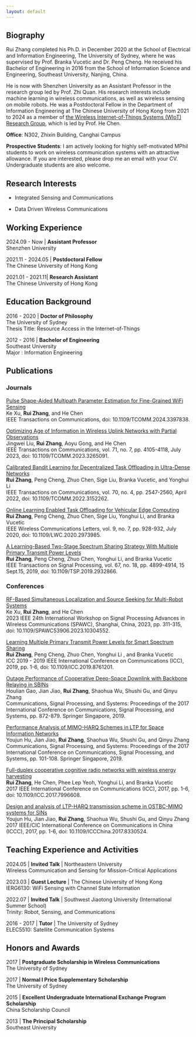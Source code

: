 ```yaml
---
layout: default
---
```


[//]: <> (# News)

## Biography

Rui Zhang completed his Ph.D. in December 2020 at the School of Electrical and Information Engineering, The University of Sydney, where he was supervised by Prof. Branka Vucetic and Dr. Peng Cheng. He received his Bachelor of Engineering in 2016 from the School of Information Science and Engineering, Southeast University, Nanjing, China. 

He is now with Shenzhen University as an Assistant Professor in the research group led by Prof. Zhi Quan. His research interests include machine learning in wireless communications, as well as wireless sensing on mobile robots. He was a Postdoctoral Fellow in the Department of Information Engineering at The Chinese University of Hong Kong from 2021 to 2024 as a member of [the Wireless Internet-of-Things Systems (WIoT) Research Group](http://iiotc.ie.cuhk.edu.hk/), which is led by Prof. He Chen. 

**Office**: N302, Zhixin Building, Canghai Campus

**Prospective Students**: I am actively looking for highly self-motivated MPhil students to work on wireless communication systems with an attractive allowance. If you are interested, please drop me an email with your CV. Undergraduate students are also welcome.

## Research Interests

* Integrated Sensing and Communications

* Data Driven Wireless Communications

[//]: <> (# Research Projects)

## Working Experience

2024.09 - Now | **Assistant Professor** \
Shenzhen University

2021.11 - 2024.05 | **Postdoctoral Fellow** \
The Chinese University of Hong Kong
 
2021.01 - 2021.11| **Research Assistant** \
The Chinese University of Hong Kong

## Education Background
2016 - 2020 | **Doctor of Philosophy** \
The University of Sydney \
Thesis Title: Resource Access in the Internet-of-Things

2012 - 2016 | **Bachelor of Engineering** \
Southeast University \
Major : Information Engineering

## Publications

### Journals

[Pulse Shape-Aided Multipath Parameter Estimation for Fine-Grained WiFi Sensing](https://ieeexplore.ieee.org/document/10521606) \
Ke Xu, **Rui Zhang**, and He Chen \
IEEE Transactions on Communications, doi: 10.1109/TCOMM.2024.3397838.

[Optimizing Age of Information in Wireless Uplink Networks with Partial Observations](https://ieeexplore.ieee.org/document/10093917) \
Jingwei Liu, **Rui Zhang**, Aoyu Gong, and He Chen \
IEEE Transactions on Communications, vol. 71, no. 7, pp. 4105-4118, July 2023, doi: 10.1109/TCOMM.2023.3265091.

[Calibrated Bandit Learning for Decentralized Task Offloading in Ultra-Dense Networks](https://ieeexplore.ieee.org/abstract/document/9715074?casa_token=oHjZaEumGLcAAAAA:hyuB2pyiOZkI4IK_btJJqWAI2OZiR197AqLJy04RDApz47fv1ES61KpTlcNB8tF6arebAu63) \
**Rui Zhang**, Peng Cheng, Zhuo Chen, Sige Liu, Branka Vucetic, and Yonghui Li \
IEEE Transactions on Communications, vol. 70, no. 4, pp. 2547-2560, April 2022, doi: 10.1109/TCOMM.2022.3152262.

[Online Learning Enabled Task Offloading for Vehicular Edge Computing](https://ieeexplore.ieee.org/abstract/document/8999589) \
**Rui Zhang**, Peng Cheng, Zhuo Chen, Sige Liu, Yonghui Li, and Branka Vucetic \
IEEE Wireless Communications Letters, vol. 9, no. 7, pp. 928-932, July 2020, doi: 10.1109/LWC.2020.2973985.

[A Learning-Based Two-Stage Spectrum Sharing Strategy With Multiple Primary Transmit Power Levels](https://ieeexplore.ieee.org/abstract/document/8786192) \
**Rui Zhang**, Peng Cheng, Zhuo Chen, Yonghui Li, and Branka Vucetic \
IEEE Transactions on Signal Processing, vol. 67, no. 18, pp. 4899-4914, 15 Sept.15, 2019, doi: 10.1109/TSP.2019.2932866.

### Conferences

[RF-Based Simultaneous Localization and Source Seeking for Multi-Robot Systems](https://ieeexplore.ieee.org/abstract/document/10304552) \
Ke Xu, **Rui Zhang**, and He Chen \
2023 IEEE 24th International Workshop on Signal Processing Advances in Wireless Communications (SPAWC), Shanghai, China, 2023, pp. 311-315, doi: 10.1109/SPAWC53906.2023.10304552.

[Learning Multiple Primary Transmit Power Levels for Smart Spectrum Sharing](https://ieeexplore.ieee.org/abstract/document/8761201) \
**Rui Zhang**, Peng Cheng, Zhuo Chen, Yonghui Li , and Branka Vucetic \
ICC 2019 - 2019 IEEE International Conference on Communications (ICC), 2019, pp. 1-6, doi: 10.1109/ICC.2019.8761201.

[Outage Performance of Cooperative Deep-Space Downlink with Backbone Relaying in SBINs](https://link.springer.com/chapter/10.1007/978-981-10-6571-2_106) \
Houlian Gao, Jian Jiao, **Rui Zhang**, Shaohua Wu, Shushi Gu, and Qinyu Zhang \
Communications, Signal Processing, and Systems: Proceedings of the 2017 International Conference on Communications, Signal Processing, and Systems, pp. 872-879. Springer Singapore, 2019.

[Performance Analysis of MIMO-HARQ Schemes in LTP for Space Information Networks](https://link.springer.com/chapter/10.1007/978-981-10-6571-2_13) \
Youjun Hu, Jian Jiao, **Rui Zhang**, Shaohua Wu, Shushi Gu, and Qinyu Zhang \
Communications, Signal Processing, and Systems: Proceedings of the 2017 International Conference on Communications, Signal Processing, and Systems, pp. 101-108. Springer Singapore, 2019.

[Full-duplex cooperative cognitive radio networks with wireless energy harvesting](https://ieeexplore.ieee.org/abstract/document/7996608) \
**Rui Zhang**, He Chen, Phee Lep Yeoh, Yonghui Li, and Branka Vucetic \
2017 IEEE International Conference on Communications (ICC), 2017, pp. 1-6, doi: 10.1109/ICC.2017.7996608.

[Design and analysis of LTP-HARQ transmission scheme in OSTBC-MIMO systems for SINs](https://ieeexplore.ieee.org/abstract/document/8330524?casa_token=JleRo9QvtKAAAAAA:JRjubUSZ2hLKihEAyGVRon0oHR0GnksWMyVJhMKoGciYsIkZSw8xLYNhZ4CtboH42JzdrDcN3NY) \
Youjun Hu, Jian Jiao, **Rui Zhang**, Shaohua Wu, Shushi Gu, and Qinyu Zhang \
2017 IEEE/CIC International Conference on Communications in China (ICCC), 2017, pp. 1-6, doi: 10.1109/ICCChina.2017.8330524.

## Teaching Experience and Activities

2024.05 | **Invited Talk** | Northeastern University \
Wireless Communication and Sensing for Mission-Critical Applications

2023.03 | **Guest Lecture** | The Chinese University of Hong Kong \
IERG6130: WiFi Sensing with Channel State Information

2022.07 | **Invited Talk** | Southwest Jiaotong University (International Summer School) \
Trinity: Robot, Sensing, and Communications

2016 - 2017 | **Tutor** | The University of Sydney \
ELEC5510: Satellite Communication Systems

## Honors and Awards

2017 | **Postgraduate Scholarship in Wireless Communications** \
The University of Sydney 

2017 | **Normal I Price Supplementary Scholarship** \
The University of Sydney 

2015 | **Excellent Undergraduate International Exchange Program Scholarship** \
China Scholarship Council 

2013 | **The Principal Scholarship** \
Southeast University